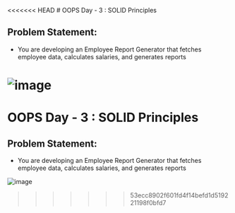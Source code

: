 <<<<<<< HEAD
﻿# OOPS Day - 3 : SOLID Principles
## Problem Statement:
- You are developing an Employee Report Generator that fetches employee data, calculates salaries, and generates reports

![image](https://github.com/user-attachments/assets/d4296dc7-61e6-40bb-904b-3c660c8e0260)
=======
# OOPS Day - 3 : SOLID Principles
## Problem Statement:
- You are developing an Employee Report Generator that fetches employee data, calculates salaries, and generates reports

![image](https://github.com/user-attachments/assets/d4296dc7-61e6-40bb-904b-3c660c8e0260)
>>>>>>> 53ecc8902f601fd4f14befd1d519221198f0bfd7
